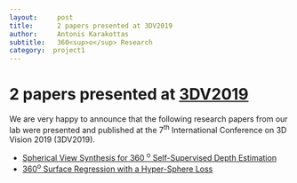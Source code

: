 ```yaml
---
layout:     post
title:      2 papers presented at 3DV2019
author:     Antonis Karakottas
subtitle:  	360<sup>o</sup> Research
category:  project1
---
```

<!-- Start Writing Below in Markdown -->

# 2 papers presented at <a href="http://3dv19.gel.ulaval.ca/" target="_blank"> 3DV2019 </a>
We are very happy to announce that the following research papers from our lab were presented and published at the 7<sup>th</sup> International Conference on 3D Vision 2019 (3DV2019).
<ul>
    <li>
        <a href="https://vcl3d.github.io/publications/"> 
            Spherical View Synthesis for 360 <sup>o</sup> Self-Supervised Depth Estimation
        </a>
    </li>
    <li>
        <a href="https://vcl3d.github.io/publications/"> 
            360<sup>o</sup> Surface Regression with a Hyper-Sphere Loss
        </a>
    </li>
</ul>

